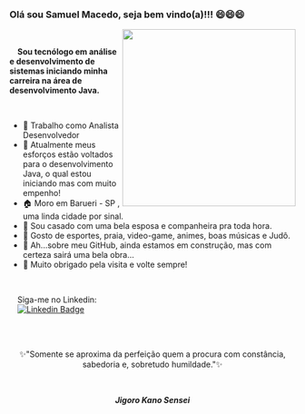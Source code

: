 ### Olá sou Samuel Macedo, seja bem vindo(a)!!!  😄😄😄 

<img align="right" width="305" height="312" src="https://i.pinimg.com/originals/7f/ed/c8/7fedc82bbef8d24892073c0bc6434e8d.gif">
<br>
<p>&emsp;<strong>Sou tecnólogo em análise e desenvolvimento de sistemas iniciando minha carreira na área de desenvolvimento Java.</strong></p>
<br>

-  🏢 Trabalho como Analista Desenvolvedor 
-  💪 Atualmente meus esforços estão voltados para o desenvolvimento Java, o qual estou iniciando mas com muito empenho! 
-  🏠 Moro em Barueri - SP , uma linda cidade por sinal.
-  💏 Sou casado com uma bela esposa e companheira pra toda hora.
-  🤔 Gosto de esportes, praia, video-game, animes, boas músicas e Judô. 
-  🚧 Ah...sobre meu GitHub, ainda estamos em construção, mas com certeza sairá uma bela obra...
-  👋 Muito obrigado pela visita e volte sempre!
<br>

&emsp;Siga-me no Linkedin: <br>
&emsp;[![Linkedin Badge](https://img.shields.io/badge/-LinkedIn-blue?style=flat-square&logo=Linkedin&logoColor=white&link=https://www.linkedin.com/in/samuel-macedo-dos-santos-77751118a)](https://www.linkedin.com/in/samuel-macedo-dos-santos-77751118a)

 



<br>
<br>
<p align="center">✨"Somente se aproxima da perfeição quem a procura com constância, sabedoria e, sobretudo humildade."✨</p><br>
 <p align="center"><i><strong>Jigoro Kano Sensei</strong><i></p>

